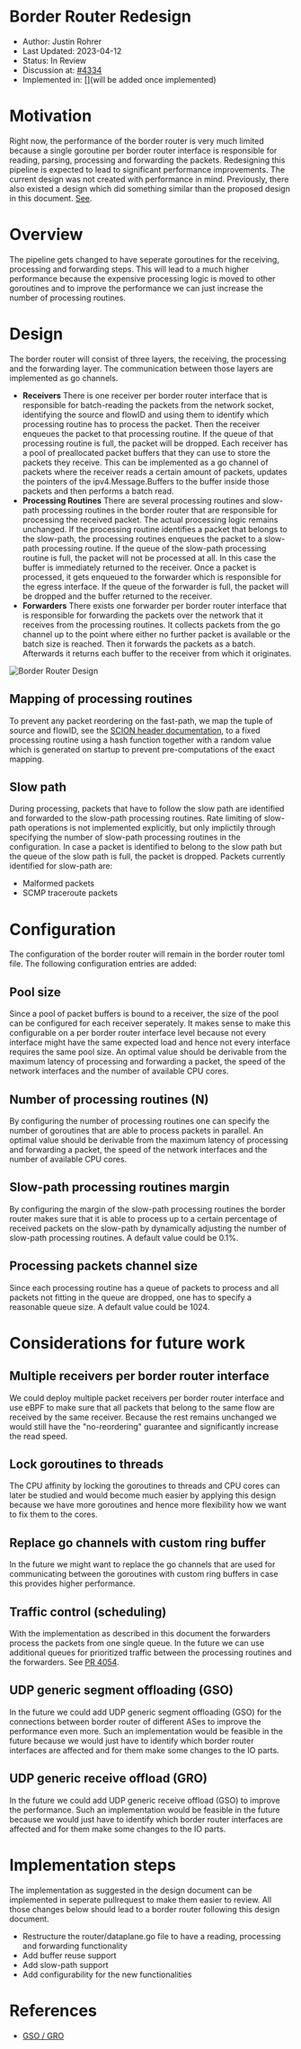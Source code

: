 # Border Router Redesign
* Author: Justin Rohrer
* Last Updated: 2023-04-12
* Status: In Review
* Discussion at: [#4334](https://github.com/scionproto/scion/issues/4334)
* Implemented in: [](will be added once implemented)

# Motivation
Right now, the performance of the border router is very much limited because a single goroutine per
border router interface is responsible for reading, parsing, processing and forwarding the packets.
Redesigning this pipeline is expected to lead to significant performance improvements.
The current design was not created with performance in mind.
Previously, there also existed a design which did something similar than the proposed design in this document.
[See](https://github.com/scionproto/scion/tree/92531f5cb62197b9d705001c13e5a6bdb7ba1fa4/go/border).

# Overview
The pipeline gets changed to have seperate goroutines for the receiving, processing and forwarding steps.
This will lead to a much higher performance because the expensive processing logic is moved to other
goroutines and to improve the performance we can just increase the number of processing routines.

# Design
The border router will consist of three layers, the receiving, the processing and the forwarding layer.
The communication between those layers are implemented as go channels.

* **Receivers** There is one receiver per border router interface that is responsible for batch-reading the
packets from the network socket, identifying the source and flowID and using them to identify which processing
routine has to process the packet.
Then the receiver enqueues the packet to that processing routine.
If the queue of that processing routine is full, the packet will be dropped.
Each receiver has a pool of preallocated packet buffers that they can use to store the packets they receive.
This can be implemented as a go channel of packets where the receiver reads a certain amount of packets,
updates the pointers of the ipv4.Message.Buffers to the buffer inside those packets and then performs a batch read.
* **Processing Routines** There are several processing routines and slow-path processing routines
in the border router that are responsible for processing the received packet.
The actual processing logic remains unchanged.
If the processing routine identifies a packet that belongs to the slow-path, the processing routines enqueues
the packet to a slow-path processing routine. If the queue of the slow-path processing routine is full, the
packet will not be processed at all. In this case the buffer is immediately returned to the receiver.
Once a packet is processed, it gets enqueued to the forwarder which is responsible for the egress interface.
If the queue of the forwarder is full, the packet will be dropped and the buffer returned to the receiver.
* **Forwarders** There exists one forwarder per border router interface that is responsible for forwarding the
packets over the network that it receives from the processing routines. It collects packets from the go channel
up to the point where either no further packet is available or the batch size is reached.
Then it forwards the packets as a batch.
Afterwards it returns each buffer to the receiver from which it originates.

![Border Router Design](fig/border_router/br_design.png)

## Mapping of processing routines
To prevent any packet reordering on the fast-path, we map the tuple of source and flowID, see the
[SCION header documentation](https://github.com/scionproto/scion/blob/master/doc/protocols/scion-header.rst),
to a fixed processing routine using a hash function together with a random value which is generated on startup
to prevent pre-computations of the exact mapping.

## Slow path
During processing, packets that have to follow the slow path are identified and forwarded to the
slow-path processing routines.
Rate limiting of slow-path operations is not implemented explicitly, but only implictily through specifying
the number of slow-path processing routines in the configuration.
In case a packet is identified to belong to the slow path but the queue of the slow path is full, the
packet is dropped.
Packets currently identified for slow-path are:
* Malformed packets
* SCMP traceroute packets

# Configuration
The configuration of the border router will remain in the border router toml file.
The following configuration entries are added:

## Pool size
Since a pool of packet buffers is bound to a receiver, the size of the pool can be configured for each
receiver seperately.
It makes sense to make this configurable on a per border router interface level because not every 
interface might have the same expected load and hence not every interface requires the same pool size.
An optimal value should be derivable from the maximum latency of processing and forwarding a packet, the speed
of the network interfaces and the number of available CPU cores.

## Number of processing routines (N)
By configuring the number of processing routines one can specify the number of goroutines that are able
to process packets in parallel.
An optimal value should be derivable from the maximum latency of processing and forwarding a packet, the speed
of the network interfaces and the number of available CPU cores.

## Slow-path processing routines margin
By configuring the margin of the slow-path processing routines the border router makes sure that it is able to
process up to a certain percentage of received packets on the slow-path by dynamically adjusting the number of
slow-path processing routines.
A default value could be 0.1%.

## Processing packets channel size
Since each processing routine has a queue of packets to process and all packets not fitting in the queue
are dropped, one has to specify a reasonable queue size.
A default value could be 1024.

# Considerations for future work
## Multiple receivers per border router interface
We could deploy multiple packet receivers per border router interface and use eBPF to make sure that all
packets that belong to the same flow are received by the same receiver.
Because the rest remains unchanged we would still have the "no-reordering" guarantee and significantly
increase the read speed.

## Lock goroutines to threads
The CPU affinity by locking the goroutines to threads and CPU cores can later be studied and would become
much easier by applying this design because we have more goroutines and hence more flexibility how we want to fix
them to the cores.

## Replace go channels with custom ring buffer
In the future we might want to replace the go channels that are used for communicating between the goroutines
with custom ring buffers in case this provides higher performance.

## Traffic control (scheduling)
With the implementation as described in this document the forwarders process the packets from one single queue.
In the future we can use additional queues for prioritized traffic between the processing routines and the forwarders.
See [PR 4054](https://github.com/scionproto/scion/pull/4054).

## UDP generic segment offloading (GSO)
In the future we could add UDP generic segment offloading (GSO) for the connections between border router
of different ASes to improve the performance even more.
Such an implementation would be feasible in the future because we would just have to identify
which border router interfaces are affected and for them make some changes to the IO parts.

## UDP generic receive offload (GRO)
In the future we could add UDP generic receive offload (GSO) to improve the performance.
Such an implementation would be feasible in the future because we would just have to identify
which border router interfaces are affected and for them make some changes to the IO parts.

# Implementation steps
The implementation as suggested in the design document can be implemented in seperate pullrequest to
make them easier to review.
All those changes below should lead to a border router following this design document.
* Restructure the router/dataplane.go file to have a reading, processing and forwarding functionality
* Add buffer reuse support
* Add slow-path support
* Add configurability for the new functionalities

# References
* [GSO / GRO](https://tailscale.com/blog/more-throughput/)
